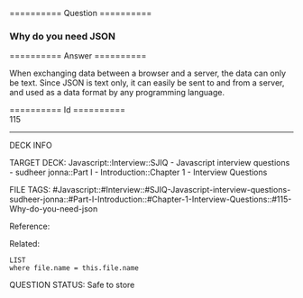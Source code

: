 ========== Question ==========  

### Why do you need JSON  

========== Answer ==========  

When exchanging data between a browser and a server, the data can only be text. Since JSON is text only, it can easily be sent to and from a server, and used as a data format by any programming language.

========== Id ==========  
115

---

DECK INFO

TARGET DECK: Javascript::Interview::SJIQ - Javascript interview questions - sudheer jonna::Part I - Introduction::Chapter 1 - Interview Questions

FILE TAGS: #Javascript::#Interview::#SJIQ-Javascript-interview-questions-sudheer-jonna::#Part-I-Introduction::#Chapter-1-Interview-Questions::#115-Why-do-you-need-json

Reference:

Related:

```dataview
LIST
where file.name = this.file.name
```

QUESTION STATUS: Safe to store
